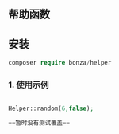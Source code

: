 
## 帮助函数

## 安装

```php
composer require bonza/helper
```

### 1. 使用示例

```php

Helper::random(6,false);

==暂时没有测试覆盖==

```

